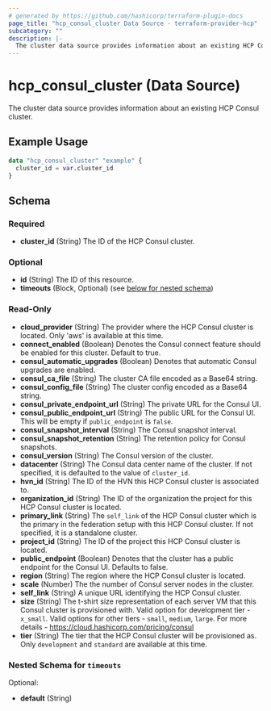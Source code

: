 ```yaml
---
# generated by https://github.com/hashicorp/terraform-plugin-docs
page_title: "hcp_consul_cluster Data Source - terraform-provider-hcp"
subcategory: ""
description: |-
  The cluster data source provides information about an existing HCP Consul cluster.
---
```


# hcp_consul_cluster (Data Source)

The cluster data source provides information about an existing HCP Consul cluster.

## Example Usage

```terraform
data "hcp_consul_cluster" "example" {
  cluster_id = var.cluster_id
}
```

<!-- schema generated by tfplugindocs -->
## Schema

### Required

- **cluster_id** (String) The ID of the HCP Consul cluster.

### Optional

- **id** (String) The ID of this resource.
- **timeouts** (Block, Optional) (see [below for nested schema](#nestedblock--timeouts))

### Read-Only

- **cloud_provider** (String) The provider where the HCP Consul cluster is located. Only 'aws' is available at this time.
- **connect_enabled** (Boolean) Denotes the Consul connect feature should be enabled for this cluster.  Default to true.
- **consul_automatic_upgrades** (Boolean) Denotes that automatic Consul upgrades are enabled.
- **consul_ca_file** (String) The cluster CA file encoded as a Base64 string.
- **consul_config_file** (String) The cluster config encoded as a Base64 string.
- **consul_private_endpoint_url** (String) The private URL for the Consul UI.
- **consul_public_endpoint_url** (String) The public URL for the Consul UI. This will be empty if `public_endpoint` is `false`.
- **consul_snapshot_interval** (String) The Consul snapshot interval.
- **consul_snapshot_retention** (String) The retention policy for Consul snapshots.
- **consul_version** (String) The Consul version of the cluster.
- **datacenter** (String) The Consul data center name of the cluster. If not specified, it is defaulted to the value of `cluster_id`.
- **hvn_id** (String) The ID of the HVN this HCP Consul cluster is associated to.
- **organization_id** (String) The ID of the organization the project for this HCP Consul cluster is located.
- **primary_link** (String) The `self_link` of the HCP Consul cluster which is the primary in the federation setup with this HCP Consul cluster. If not specified, it is a standalone cluster.
- **project_id** (String) The ID of the project this HCP Consul cluster is located.
- **public_endpoint** (Boolean) Denotes that the cluster has a public endpoint for the Consul UI. Defaults to false.
- **region** (String) The region where the HCP Consul cluster is located.
- **scale** (Number) The the number of Consul server nodes in the cluster.
- **self_link** (String) A unique URL identifying the HCP Consul cluster.
- **size** (String) The t-shirt size representation of each server VM that this Consul cluster is provisioned with. Valid option for development tier - `x_small`. Valid options for other tiers - `small`, `medium`, `large`. For more details - https://cloud.hashicorp.com/pricing/consul
- **tier** (String) The tier that the HCP Consul cluster will be provisioned as.  Only `development` and `standard` are available at this time.

<a id="nestedblock--timeouts"></a>
### Nested Schema for `timeouts`

Optional:

- **default** (String)


